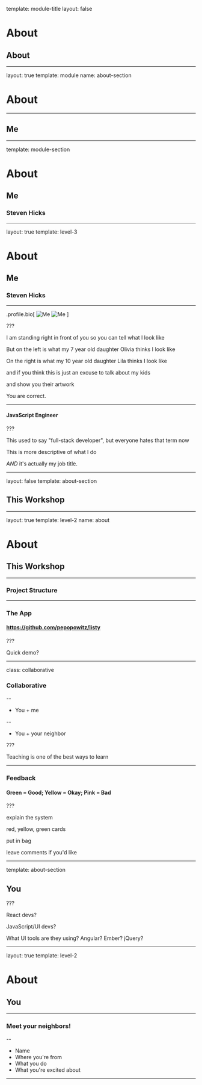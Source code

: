
template: module-title
layout: false

# About
## About

---

layout: true
template: module
name: about-section

# About

---

## Me

---
template: module-section

# About
## Me
### Steven Hicks

---
layout: true
template: level-3

# About
## Me
### Steven Hicks

---


.profile.bio[
![Me](images/steve-by-olivia-square.jpg)
![Me](images/steve-by-lila-square.jpg)
]

???

I am standing right in front of you so you can tell what I look like

But on the left is what my 7 year old daughter Olivia thinks I look like

On the right is what my 10 year old daughter Lila thinks I look like

and if you think this is just an excuse to talk about my kids

and show you their artwork

You are correct.

---

#### JavaScript Engineer

???

This used to say "full-stack developer", but everyone hates that term now

This is more descriptive of what I do

*AND* it's actually my job title.


---

layout: false
template: about-section

## This Workshop

---
layout: true
template: level-2
name: about

# About
## This Workshop

---
### Project Structure

---
### The App

#### https://github.com/pepopowitz/listy

???

Quick demo?

---
class: collaborative

### Collaborative

--

* You + me

--

* You + your neighbor

???

Teaching is one of the best ways to learn


---

### Feedback

#### Green = Good; Yellow = Okay; Pink = Bad

???

explain the system

red, yellow, green cards

put in bag

leave comments if you'd like

---
template: about-section

## You

???

React devs?

JavaScript/UI devs?

What UI tools are they using? Angular? Ember? jQuery? 

---
layout: true
template: level-2

# About
## You

---

### Meet your neighbors!

--

* Name
* Where you're from
* What you do
* What you're excited about

---
